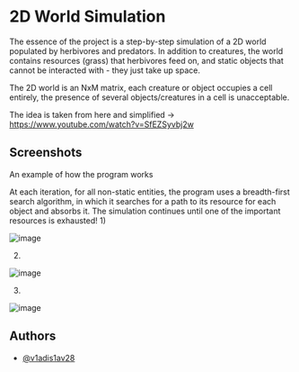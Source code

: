 
# 2D World Simulation

The essence of the project is a step-by-step simulation of a 2D world populated by herbivores and predators. In addition to creatures, the world contains resources (grass) that herbivores feed on, and static objects that cannot be interacted with - they just take up space.

The 2D world is an NxM matrix, each creature or object occupies a cell entirely, the presence of several objects/creatures in a cell is unacceptable.

The idea is taken from here and simplified -> https://www.youtube.com/watch?v=SfEZSyvbj2w


## Screenshots

An example of how the program works

At each iteration, for all non-static entities, the program uses a breadth-first search algorithm, in which it searches for a path to its resource for each object and absorbs it. The simulation continues until one of the important resources is exhausted!
1)

![image](https://github.com/user-attachments/assets/28c92ce8-e38a-48dd-a8bd-7e4698880b47)

2)

![image](https://github.com/user-attachments/assets/b6b0809a-ec57-4e50-9c2a-1b177c3ee044)

3)

![image](https://github.com/user-attachments/assets/0e555c1c-e05d-4c28-89d3-21d71dc99db1)

## Authors

- [@v1adis1av28](https://github.com/v1adis1av28)


